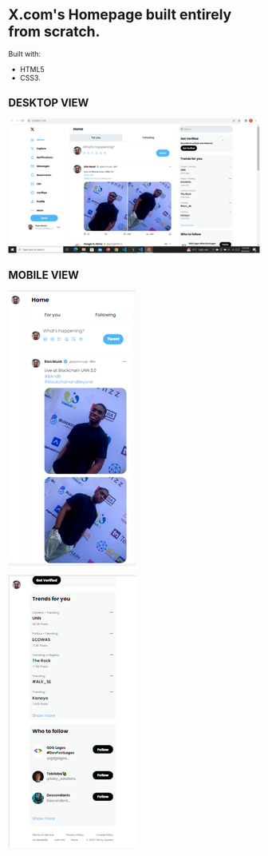 # X.com's Homepage built entirely from scratch.
Built with:
*  HTML5  
* CSS3.


## DESKTOP VIEW


![Alt text](<images/Screenshot 2023-08-06 215946.png>)

## MOBILE VIEW

 ![Mobile](<images/twitter mobile 1.png>)

 ![Mobile View 2](<images/twitter mobile 2.png>)
